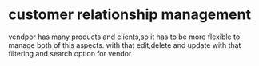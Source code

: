 # customer relationship management
vendpor has many products and clients,so it has to be more flexible to manage both of this aspects.
with that edit,delete and update with that filtering and search option for vendor 
